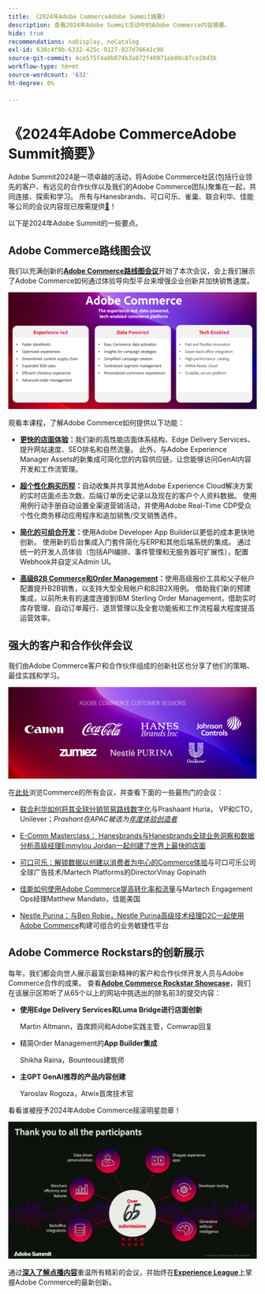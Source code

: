 ```yaml
---
title: 《2024年Adobe CommerceAdobe Summit摘要》
description: 查看2024年Adobe Summit活动中的Adobe Commerce内容摘要。
hide: true
recommendations: noDisplay, noCatalog
exl-id: 638c4f9b-6332-425c-9127-927d76641c90
source-git-commit: 4ce575f4a0b074b3a072f40971eb00c87ce28d3b
workflow-type: tm+mt
source-wordcount: '632'
ht-degree: 0%

---
```


# 《2024年Adobe CommerceAdobe Summit摘要》

Adobe Summit2024是一项卓越的活动，将Adobe Commerce社区(包括行业领先的客户、有远见的合作伙伴以及我们的Adobe Commerce团队)聚集在一起，共同连接、探索和学习。 所有与Hanesbrands、可口可乐、雀巢、联合利华、佳能等公司的会议内容现已按需提供&#x200B;[**&#128279;**](https://business.adobe.com/summit/2024/sessions.html?Track=Commerce)！

以下是2024年Adobe Summit的一些要点。

## Adobe Commerce路线图会议

我们以充满创新的&#x200B;[**Adobe Commerce路线图会议**](https://business.adobe.com/summit/2024/sessions/adobe-commerce-2024-product-roadmap-review-s432.html)开始了本次会议，会上我们展示了Adobe Commerce如何通过体验导向型平台来增强企业创新并加快销售速度。

![计算机的屏幕快照](../../assets/events/image1.png)

观看本课程，了解Adobe Commerce如何提供以下功能：

- **[更快的店面体验](https://experienceleague.adobe.com/developer/commerce/storefront/?lang=zh-Hans)：**&#x200B;我们新的高性能店面体系结构、Edge Delivery Services、提升网站速度、SEO排名和自然流量。 此外，与Adobe Experience Manager Assets的新集成可简化您的内容供应链，让您能够访问GenAI内容开发和工作流管理。

- **[超个性化购买历程](https://experienceleague.adobe.com/zh-hans/docs/commerce-admin/customers/customers-menu/personalize-scale)：**&#x200B;自动收集并共享其他Adobe Experience Cloud解决方案的实时店面点击次数、后端订单历史记录以及现在的客户个人资料数据。 使用用例行动手册自动设置全渠道营销活动，并使用Adobe Real-Time CDP受众个性化商务移动应用程序和追加销售/交叉销售选件。

- **[简化的可组合开发](https://developer.adobe.com/commerce/extensibility/app-development/learning-path/)：**&#x200B;使用Adobe Developer App Builder以更低的成本更快地创新。 使用新的后台集成入门套件简化与ERP和其他后端系统的集成。 通过统一的开发人员体验（包括API编排、事件管理和无服务器可扩展性），配置Webhook并自定义Admin UI。

- **[高级B2B Commerce和Order Management](https://experienceleague.adobe.com/zh-hans/docs/commerce-admin/b2b/introduction)：**&#x200B;使用高级报价工具和父子帐户配置提升B2B销售，以支持大型全局帐户和B2B2X用例。 借助我们新的预建集成，以前所未有的速度连接到IBM Sterling Order Management，借助实时库存管理、自动订单履行、退货管理以及全套功能板和工作流程最大程度提高运营效率。

## 强大的客户和合作伙伴会议

我们由Adobe Commerce客户和合作伙伴组成的创新社区也分享了他们的策略、最佳实践和学习。

![紫色背景中的一组徽标](../../assets/events/image2.png)

在[此处](https://business.adobe.com/summit/2024/sessions.html?Track=Commerce)浏览Commerce的所有会议，并查看下面的一些最热门的会议：

- [联合利华如何将其全球分销贸易路线数字化](https://business.adobe.com/summit/2024/sessions/how-unilever-digitized-its-distributive-trade-rout-s430.html)与Prashaant Huria， VP和CTO， Unilever；*Prashant在APAC被选为[年度体验创造者](https://www.adobeexperienceawards.com/stories2024)*

- [E-Comm Masterclass： Hanesbrands与Hanesbrands全球业务洞察和数据分析高级经理Emmylou Jordan一起创建了世界上最快的店面](https://business.adobe.com/summit/2024/sessions/ecomm-masterclass-hanesbrands-creates-the-worlds-f-s435.html)

- [可口可乐：解锁数据以创建以消费者为中心的Commerce体验](https://business.adobe.com/summit/2024/sessions/cocacola-unlocking-data-to-create-consumercentric-s434.html)与可口可乐公司全球广告技术/Martech Platforms的DirectorVinay Gopinath

- [佳能如何使用Adobe Commerce提高转化率和流量](https://business.adobe.com/summit/2024/sessions/how-canon-increased-conversion-rates-and-traffic-u-s438.html)与Martech Engagement Ops经理Matthew Mandato，佳能美国

- [Nestle Purina：与Ben Robie，Nestle Purina高级技术经理D2C一起使用Adobe Commerce](https://business.adobe.com/summit/2024/sessions/purina-takes-composable-commerce-approach-to-boost-s437.html)构建可组合的业务敏捷性平台

## Adobe Commerce Rockstars的创新展示

每年，我们都会向世人展示最富创新精神的客户和合作伙伴开发人员与Adobe Commerce合作的成果。 查看&#x200B;**[Adobe Commerce Rockstar Showcase](https://business.adobe.com/summit/2024/sessions/adobe-commerce-rockstar-showcase-s431.html)**，我们在该展示区聆听了从65个以上的网站中挑选出的排名前3的提交内容：

- **使用Edge Delivery Services和Luma Bridge进行店面创新**

  Martin Altmann，首席顾问和Adobe实践主管，Comwrap回复

- 精简Order Management的&#x200B;**App Builder集成**

  Shikha Raina，Bounteous建筑师

- **主GPT GenAI推荐的产品内容创建**

  Yaroslav Rogoza，Atwix首席技术官

看看谁被授予2024年Adobe Commerce摇滚明星勋章！

![带有白色文本和图标的黑色背景屏幕截图](../../assets/events/image3.png)

通过&#x200B;**[深入了解点播内容](https://business.adobe.com/summit/2024/sessions.html?Track=Commerce)**&#x200B;重温所有精彩的会议，并始终在&#x200B;[**Experience League**](https://experienceleague.adobe.com/zh-hans/docs/commerce-admin/start/about)上掌握Adobe Commerce的最新创新。
